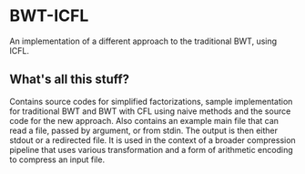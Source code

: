 # BWT-ICFL
An implementation of a different approach to the traditional BWT, using ICFL.
## What's all this stuff?
Contains source codes for simplified factorizations, sample implementation for traditional BWT and BWT with CFL using naive methods and the source code for the new approach.
Also contains an example main file that can read a file, passed by argument, or from stdin. The output is then either stdout or a redirected file.
It is used in the context of a broader compression pipeline that uses various transformation and a form of arithmetic encoding to compress an input file.
